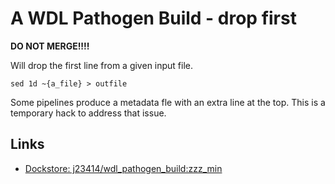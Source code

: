 # A WDL Pathogen Build - drop first

**DO NOT MERGE!!!!**

Will drop the first line from a given input file.

```
sed 1d ~{a_file} > outfile
```

Some pipelines produce a metadata fle with an extra line at the top. This is a temporary hack to address that issue.

## Links

* [Dockstore: j23414/wdl\_pathogen\_build:zzz\_min](https://dockstore.org/workflows/github.com/j23414/wdl_pathogen_build:drop_first?tab=info)

